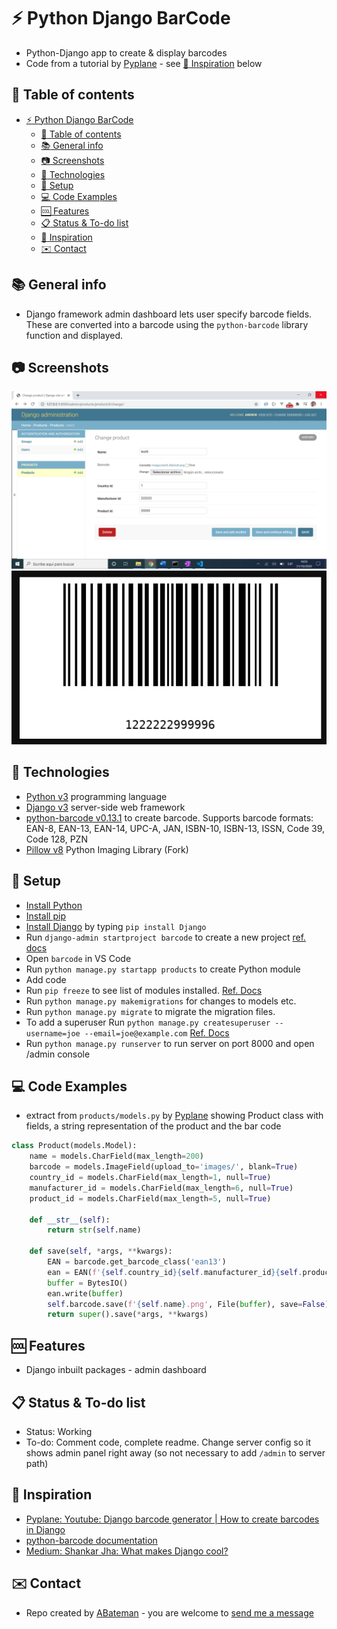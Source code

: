 # :zap: Python Django BarCode

* Python-Django app to create & display barcodes
* Code from a tutorial by [Pyplane](https://www.youtube.com/channel/UCQtHyVB4O4Nwy1ff5qQnyRw) - see [:clap: Inspiration](#clap-inspiration) below

## :page_facing_up: Table of contents

* [:zap: Python Django BarCode](#zap-python-django-barcode)
	* [:page_facing_up: Table of contents](#page_facing_up-table-of-contents)
	* [:books: General info](#books-general-info)
	* [:camera: Screenshots](#camera-screenshots)
	* [:signal_strength: Technologies](#signal_strength-technologies)
	* [:floppy_disk: Setup](#floppy_disk-setup)
	* [:computer: Code Examples](#computer-code-examples)
	* [:cool: Features](#cool-features)
	* [:clipboard: Status & To-do list](#clipboard-status--to-do-list)
	* [:clap: Inspiration](#clap-inspiration)
	* [:envelope: Contact](#envelope-contact)

## :books: General info

* Django framework admin dashboard lets user specify barcode fields. These are converted into a barcode using the `python-barcode` library function and displayed.

## :camera: Screenshots

![screen print](./img/admin.png)
![screen print](./img/barcode.png)

## :signal_strength: Technologies

* [Python v3](https://www.python.org/) programming language
* [Django v3](https://www.djangoproject.com/) server-side web framework
* [python-barcode v0.13.1](https://pypi.org/project/python-barcode/) to create barcode. Supports barcode formats: EAN-8, EAN-13, EAN-14, UPC-A, JAN, ISBN-10, ISBN-13, ISSN, Code 39, Code 128, PZN
* [Pillow v8](https://pypi.org/project/Pillow/) Python Imaging Library (Fork)

## :floppy_disk: Setup

* [Install Python](https://docs.python-guide.org/starting/installation/)
* [Install pip](https://docs.python-guide.org/dev/virtualenvs/#installing-pipenv)
* [Install Django](https://docs.djangoproject.com/en/3.1/howto/windows/) by typing `pip install Django`
* Run `django-admin startproject barcode` to create a new project [ref. docs](https://docs.djangoproject.com/en/3.1/intro/tutorial01/)
* Open `barcode` in VS Code
* Run `python manage.py startapp products` to create Python module
* Add code
* Run `pip freeze` to see list of modules installed. [Ref. Docs](https://pip.pypa.io/en/stable/reference/pip_freeze/)
* Run `python manage.py makemigrations` for changes to models etc.
* Run `python manage.py migrate` to migrate the migration files.
* To add a superuser Run `python manage.py createsuperuser --username=joe --email=joe@example.com` [Ref. Docs](https://docs.djangoproject.com/en/3.1/topics/auth/default/)
* Run `python manage.py runserver` to run server on port 8000 and open /admin console

## :computer: Code Examples

* extract from `products/models.py` by [Pyplane](https://www.youtube.com/channel/UCQtHyVB4O4Nwy1ff5qQnyRw)  showing Product class with fields, a string representation of the product and the bar code

```python
class Product(models.Model):
    name = models.CharField(max_length=200)
    barcode = models.ImageField(upload_to='images/', blank=True)
    country_id = models.CharField(max_length=1, null=True)
    manufacturer_id = models.CharField(max_length=6, null=True)
    product_id = models.CharField(max_length=5, null=True)

    def __str__(self):
        return str(self.name)

    def save(self, *args, **kwargs):
        EAN = barcode.get_barcode_class('ean13')
        ean = EAN(f'{self.country_id}{self.manufacturer_id}{self.product_id}', writer=ImageWriter())
        buffer = BytesIO()
        ean.write(buffer)
        self.barcode.save(f'{self.name}.png', File(buffer), save=False)
        return super().save(*args, **kwargs)
```

## :cool: Features

* Django inbuilt packages - admin dashboard

## :clipboard: Status & To-do list

* Status: Working
* To-do: Comment code, complete readme. Change server config so it shows admin panel right away (so not necessary to add `/admin` to server path)

## :clap: Inspiration

* [Pyplane: Youtube: Django barcode generator | How to create barcodes in Django](https://www.youtube.com/watch?v=VDIJ4GgKxR8&t=102s)
* [python-barcode documentation](https://python-barcode.readthedocs.io/en/stable/barcode.html#creating-barcodes-as-image)
* [Medium: Shankar Jha: What makes Django cool?](https://medium.com/@shankarj67/what-makes-django-cool-5d7cad83de5c)

## :envelope: Contact

* Repo created by [ABateman](https://www.andrewbateman.org) - you are welcome to [send me a message](https://andrewbateman.org/contact)

